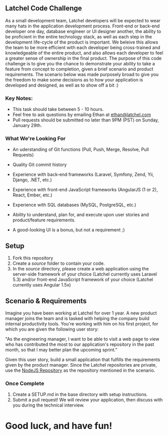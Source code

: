 ## Latchel Code Challenge

As a small development team, Latchel developers will be expected to wear many hats in the application development process. Front-end or back-end developer one day, database engineer or UI designer another, the ability to be proficient in the entire technology stack, as well as each step in the development life-cycle of the product is important. We beleive this allows the team to be more efficient with each developer being cross-trained and knowledgeable of the entire product, and also allows each developer to feel a greater sense of ownership in the final product. The purpose of this code challenge is to give you the chance to demonstrate your ability to take a feature from concept to completion, given a brief scenario and product requirements. The scenario below was made purposely broad to give you the freedom to make some decisions as to how your application is developed and designed, as well as to show off a bit :)

### Key Notes:

- This task should take between 5 - 10 hours.
- Feel free to ask questions by emailing Ethan at ethan@latchel.com
- Pull requests should be submitted no later than 9PM (PST) on Sunday, January 29th.

### What We're Looking For

- An uderstanding of Git functions (Pull, Push, Merge, Resolve, Pull Requests)
- Quality Git commit history
- Experience with back-end frameworks (Laravel, Symfony, Zend, Yii, Django, .NET, etc.)
- Experience with front-end JavaScript frameworks (AngularJS (1 or 2), React, Ember, etc.)
- Experience with SQL databases (MySQL, PostgreSQL, etc.)
- Ability to understand, plan for, and execute upon user stories and product/feature requirements.

- A good-looking UI is a bonus, but not a requirement ;)

## Setup

1. Fork this repository
2. Create a *source* folder to contain your code. 
3. In the *source* directory, please create a web application using the server-side framework of your choice (Latchel currently uses Laravel 5.3) and/or front-end JavaScript framework of your choice (Latchel currently uses Angular 1.5x)

## Scenario & Requirements

Imagine you have been working at Latchel for over 1 year. A new product manager joins the team and is tasked with helping the company build internal productivity tools. You're working with him on his first project, for which you are given the following user story:

"As the engineering manager, I want to be able to visit a web page to view who has contributed the most to our application's repository in the past month, so that I may better plan the upcoming sprint."

Given this user story, build a small application that fulfills the requirements given by the product manager. Since the Latchel repositories are private, use the [NodeJS Repository](https://github.com/nodejs/node) as the repository mentioned in the scenario.
  
### Once Complete
1. Create a SETUP.md in the base directory with setup instructions.
2. Submit a pull request! We will review your application, then discuss with you during the technical interview.

# Good luck, and have fun!
